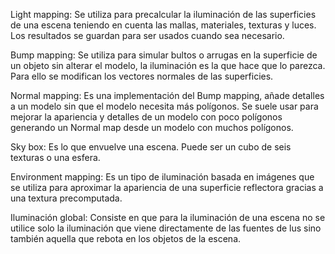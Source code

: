Light mapping: Se utiliza para precalcular la iluminación de las superficies de una escena teniendo en cuenta las mallas, materiales, texturas y luces. Los resultados se guardan para ser usados cuando sea necesario.

Bump mapping: Se utiliza para simular bultos o arrugas en la superficie de un objeto sin alterar el modelo, la iluminación es la que hace que lo parezca. Para ello se modifican los vectores normales de las superficies.

Normal mapping: Es una implementación del Bump mapping, añade detalles a un modelo sin que el modelo necesita más polígonos. Se suele usar para mejorar la apariencia y detalles de un modelo con poco polígonos generando un Normal map desde un modelo con muchos polígonos.

Sky box: Es lo que envuelve una escena. Puede ser un cubo de seis texturas o una esfera.

Environment mapping: Es un tipo de iluminación basada en imágenes que se utiliza para aproximar la apariencia de una superficie reflectora gracias a una textura precomputada.

Iluminación global: Consiste en que para la iluminación de una escena no se utilice solo la iluminación que viene directamente de las fuentes de lus sino también aquella que rebota en los objetos de la escena.
